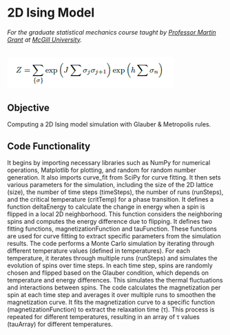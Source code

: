 # 2D Ising Model
###### For the graduate statistical mechanics course taught by [Professor Martin Grant](http://www.physics.mcgill.ca/~grant/) at [McGill University](https://www.mcgill.ca/).

![alt text](https://github.com/IsolatedSingularity/Ising-Model/blob/main/Plots/CaptureII.PNG)

## Objective

Computing a 2D Ising model simulation with Glauber &amp; Metropolis rules.

## Code Functionality

It begins by importing necessary libraries such as NumPy for numerical operations, Matplotlib for plotting, and random for random number generation. It also imports curve_fit from SciPy for curve fitting. It then sets various parameters for the simulation, including the size of the 2D lattice (size), the number of time steps (timeSteps), the number of runs (runSteps), and the critical temperature (critTemp) for a phase transition. It defines a function deltaEnergy to calculate the change in energy when a spin is flipped in a local 2D neighborhood. This function considers the neighboring spins and computes the energy difference due to flipping. It defines two fitting functions, magnetizationFunction and tauFunction. These functions are used for curve fitting to extract specific parameters from the simulation results. The code performs a Monte Carlo simulation by iterating through different temperature values (defined in temperatures). For each temperature, it iterates through multiple runs (runSteps) and simulates the evolution of spins over time steps. In each time step, spins are randomly chosen and flipped based on the Glauber condition, which depends on temperature and energy differences. This simulates the thermal fluctuations and interactions between spins. The code calculates the magnetization per spin at each time step and averages it over multiple runs to smoothen the magnetization curve. It fits the magnetization curve to a specific function (magnetizationFunction) to extract the relaxation time (τ). This process is repeated for different temperatures, resulting in an array of τ values (tauArray) for different temperatures.
